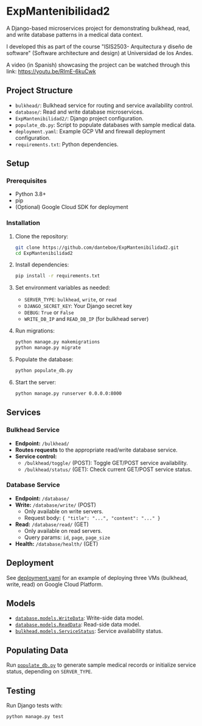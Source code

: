 # ExpMantenibilidad2

A Django-based microservices project for demonstrating bulkhead, read, and write database patterns in a medical data context.

I developed this as part of the course "ISIS2503- Arquitectura y diseño de software" (Software architecture and design) at Universidad de los Andes.

A video (in Spanish) showcasing the project can be watched through this link: https://youtu.be/RImE-6kuCwk

## Project Structure

- `bulkhead/`: Bulkhead service for routing and service availability control.
- `database/`: Read and write database microservices.
- `ExpMantenibilidad2/`: Django project configuration.
- `populate_db.py`: Script to populate databases with sample medical data.
- `deployment.yaml`: Example GCP VM and firewall deployment configuration.
- `requirements.txt`: Python dependencies.

## Setup

### Prerequisites

- Python 3.8+
- pip
- (Optional) Google Cloud SDK for deployment

### Installation

1. Clone the repository:
    ```sh
    git clone https://github.com/danteboe/ExpMantenibilidad2.git
    cd ExpMantenibilidad2
    ```

2. Install dependencies:
    ```sh
    pip install -r requirements.txt
    ```

3. Set environment variables as needed:
    - `SERVER_TYPE`: `bulkhead`, `write`, or `read`
    - `DJANGO_SECRET_KEY`: Your Django secret key
    - `DEBUG`: `True` or `False`
    - `WRITE_DB_IP` and `READ_DB_IP` (for bulkhead server)

4. Run migrations:
    ```sh
    python manage.py makemigrations
    python manage.py migrate
    ```

5. Populate the database:
    ```sh
    python populate_db.py
    ```

6. Start the server:
    ```sh
    python manage.py runserver 0.0.0.0:8000
    ```

## Services

### Bulkhead Service

- **Endpoint:** `/bulkhead/`
- **Routes requests** to the appropriate read/write database service.
- **Service control:**  
    - `/bulkhead/toggle/` (POST): Toggle GET/POST service availability.
    - `/bulkhead/status/` (GET): Check current GET/POST service status.

### Database Service

- **Endpoint:** `/database/`
- **Write:** `/database/write/` (POST)  
    - Only available on write servers.
    - Request body: `{ "title": "...", "content": "..." }`
- **Read:** `/database/read/` (GET)  
    - Only available on read servers.
    - Query params: `id`, `page`, `page_size`
- **Health:** `/database/health/` (GET)

## Deployment

See [deployment.yaml](deployment.yaml) for an example of deploying three VMs (bulkhead, write, read) on Google Cloud Platform.

## Models

- [`database.models.WriteData`](database/models.py): Write-side data model.
- [`database.models.ReadData`](database/models.py): Read-side data model.
- [`bulkhead.models.ServiceStatus`](bulkhead/models.py): Service availability status.

## Populating Data

Run [`populate_db.py`](populate_db.py) to generate sample medical records or initialize service status, depending on `SERVER_TYPE`.

## Testing

Run Django tests with:
```sh
python manage.py test
```

